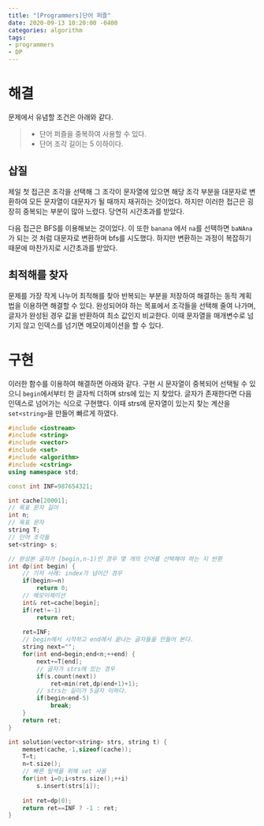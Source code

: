 ```yaml
---
title: "[Programmers]단어 퍼즐"
date: 2020-09-13 10:20:00 -0400
categories: algorithm 
tags:
- programmers
- DP 
---
```

# 해결 
문제에서 유념할 조건은 아래와 같다.  
> - 단어 퍼즐을 중복하여 사용할 수 있다. 
> - 단어 조각 길이는 5 이하이다. 

## 삽질 
제일 첫 접근은 조각을 선택해 그 조각이 문자열에 있으면 해당 조각 부분을 대문자로 변환하여 모든 문자열이 대문자가 될 때까지 재귀하는 것이었다. 
하지만 이러한 접근은 굉장히 중복되는 부분이 많아 느렸다. 당연히 시간초과를 받았다.  

다음 접근은 BFS를 이용해보는 것이었다. 이 또한 `banana` 에서 `na`를 선택하면 `baNAna`가 되는 것 처럼 대문자로 변환하며 bfs를 시도했다. 
하지만 변환하는 과정이 복잡하기 때문에 마찬가지로 시간초과를 받았다.

## 최적해를 찾자 
문제를 가장 작게 나누어 최적해를 찾아 반복되는 부분을 저장하여 해결하는 동적 계획법을 이용하면 해결할 수 있다. 
완성되어야 하는 목표에서 조각들을 선택해 줄여 나가며, 글자가 완성된 경우 값을 반환하여 최소 값인지 비교한다. 
이때 문자열을 매개변수로 넘기지 않고 인덱스를 넘기면 메모이제이션을 할 수 있다.

# 구현 
이러한 함수를 이용하여 해결하면 아래와 같다. 
구현 시 문자열이 중복되어 선택될 수 있으니 `begin`에서부터 한 글자씩 더하며 strs에 있는 지 찾았다. 
글자가 존재한다면 다음 인덱스로 넘어가는 식으로 구현했다. 
이때 strs에 문자열이 있는지 찾는 계산을 `set<string>`을 만들어 빠르게 하였다. 

```cpp
#include <iostream>
#include <string>
#include <vector>
#include <set>
#include <algorithm>
#include <cstring>
using namespace std;

const int INF=987654321;

int cache[20001];
// 목표 문자 길이
int n;
// 목표 문자
string T;
// 단어 조각들 
set<string> s;

// 완성본 글자가 [begin,n-1)인 경우 몇 개의 단어를 선택해야 하는 지 반환 
int dp(int begin) {
    // 기저 사례: index가 넘어간 경우
    if(begin>=n)
        return 0;
    // 메모이제이션
    int& ret=cache[begin];
    if(ret!=-1)
        return ret;
    
    ret=INF;
    // begin에서 시작하고 end에서 끝나는 글자들을 만들어 본다.
    string next="";
    for(int end=begin;end<n;++end) {
        next+=T[end];
        // 글자가 strs에 있는 경우
        if(s.count(next))
            ret=min(ret,dp(end+1)+1);
        // strs는 길이가 5글자 이하다.
        if(begin<end-5)
            break;
    }
    return ret;
}

int solution(vector<string> strs, string t) {
	memset(cache,-1,sizeof(cache));
	T=t;
    n=t.size();
    // 빠른 탐색을 위해 set 사용
	for(int i=0;i<strs.size();++i)
	    s.insert(strs[i]);
	    
	int ret=dp(0);
	return ret==INF ? -1 : ret;
}
```
